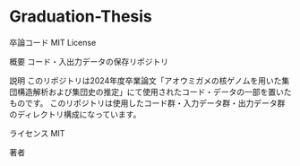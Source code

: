# Graduation-Thesis
卒論コード
MIT License

概要
コード・入出力データの保存リポジトリ

説明
このリポジトリは2024年度卒業論文「アオウミガメの核ゲノムを用いた集団構造解析および集団史の推定」にて使用されたコード・データの一部を置いたものです。
このリポジトリは使用したコード群・入力データ群・出力データ群のディレクトリ構成になっています。

ライセンス
MIT

著者
